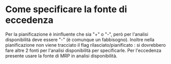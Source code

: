# Come specificare la fonte di eccedenza
Per la pianificazione è ininfluente che sia "+" o "-", però per l'analisi disponibilità deve essere "-" (è comunque un fabbisogno).
Inoltre nella pianificazione non viene tracciato il flag rilasciato/pianificato :  si dovrebbero fare altre 2 fonti per l'analisi disponibilità per specificarle. Per l'eccedenza presente usare la fonte di MRP in analisi disponibilità.
